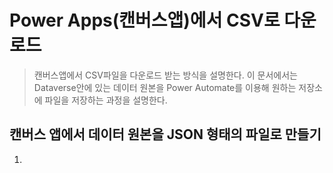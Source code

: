 # Power Apps(캔버스앱)에서 CSV로 다운로드
> 캔버스앱에서 CSV파일을 다운로드 받는 방식을 설명한다. 이 문서에서는 Dataverse안에 있는 데이터 원본을 Power Automate를 이용해 원하는 저장소에 파일을 저장하는 과정을 설명한다.

## 캔버스 앱에서 데이터 원본을 JSON 형태의 파일로 만들기

1. 
